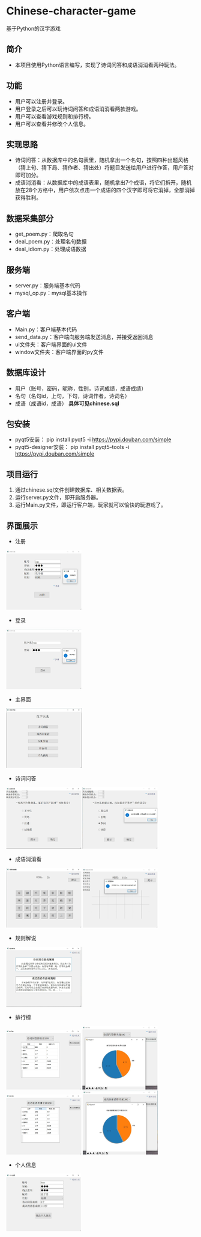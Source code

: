 # Chinese-character-game
基于Python的汉字游戏

## 简介
- 本项目使用Python语言编写，实现了诗词问答和成语消消看两种玩法。

## 功能
- 用户可以注册并登录。
- 用户登录之后可以玩诗词问答和成语消消看两款游戏。
- 用户可以查看游戏规则和排行榜。
- 用户可以查看并修改个人信息。

## 实现思路
- 诗词问答：从数据库中的名句表里，随机拿出一个名句，按照四种出题风格（猜上句、猜下局、猜作者、猜出处）将题目发送给用户进行作答，用户答对即可加分。
- 成语消消看：从数据库中的成语表里，随机拿出7个成语，将它们拆开，随机放在28个方格中，用户依次点击一个成语的四个汉字即可将它消掉，全部消掉获得胜利。

## 数据采集部分
- get_poem.py：爬取名句
- deal_poem.py：处理名句数据
- deal_idiom.py：处理成语数据

## 服务端
- server.py：服务端基本代码
- mysql_op.py：mysql基本操作

## 客户端
- Main.py：客户端基本代码
- send_data.py：客户端向服务端发送消息，并接受返回消息
- ui文件夹：客户端界面的ui文件
- window文件夹：客户端界面的py文件

## 数据库设计
- 用户（账号，密码，昵称，性别，诗词成绩，成语成绩）
- 名句（名句id，上句，下句，诗词作者，诗词名）
- 成语（成语id，成语）
**具体可见chinese.sql**

## 包安装
- pyqt5安装：
pip install pyqt5 -i https://pypi.douban.com/simple
- pyqt5-designer安装：
pip install pyqt5-tools -i https://pypi.douban.com/simple

## 项目运行

1. 通过chinese.sql文件创建数据库、相关数据表。
2. 运行server.py文件，即开启服务器。
3. 运行Main.py文件，即运行客户端，玩家就可以愉快的玩游戏了。

## 界面展示

- 注册

<img src="pic\图片1.jpg" alt="图片1" style="zoom:25%;" />

- 登录

<img src="pic\图片2.jpg" alt="图片2" style="zoom:25%;" />

- 主界面

<img src="pic\图片3.jpg" alt="图片3" style="zoom:25%;" />

- 诗词问答

<img src="pic\图片4.jpg" alt="图片4" style="zoom:25%;" />

<img src="pic\图片5.jpg" alt="图片5" style="zoom:25%;" />

- 成语消消看

<img src="pic\图片6.jpg" alt="图片6" style="zoom:25%;" />

<img src="pic\图片7.jpg" alt="图片7" style="zoom:25%;" />

- 规则解说

<img src="pic\图片8.jpg" alt="图片8" style="zoom:25%;" />

- 排行榜

<img src="pic\图片9.jpg" alt="图片9" style="zoom:25%;" />

<img src="pic\图片10.jpg" alt="图片10" style="zoom:25%;" />

<img src="pic\图片11.jpg" alt="图片11" style="zoom:25%;" />

<img src="pic\图片12.jpg" alt="图片12" style="zoom:25%;" />

- 个人信息

<img src="pic\图片13.jpg" alt="图片13" style="zoom:25%;" />

